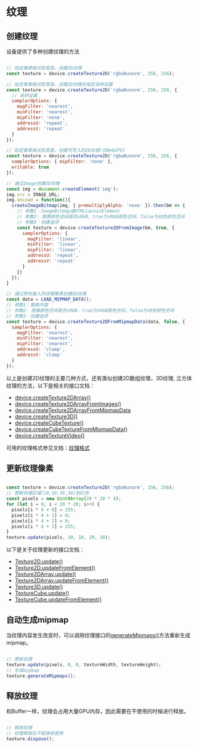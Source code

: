 # 纹理

## 创建纹理

设备提供了多种创建纹理的方法

```javascript

// 给定像素格式和宽高，创建2D纹理
const texture = device.createTexture2D('rgba8unorm', 256, 256);

// 给定像素格式和宽高，创建2D纹理并指定采样设置
const texture = device.createTexture2D('rgba8unorm', 256, 256, {
  // 采样设置
  samplerOptions: {
    magFilter: 'nearest',
    minFilter: 'nearest',
    mipFilter: 'none',
    addressU: 'repeat',
    addressV: 'repeat'
  }
});

// 给定像素格式和宽高，创建可写入的2D纹理(仅WebGPU)
const texture = device.createTexture2D('rgba8unorm', 256, 256, {
  samplerOptions: { mipFilter: 'none' },
  writable: true
});

// 通过Image创建2D纹理
const img = document.createElement('img');
img.src = IMAGE_URL;
img.onLoad = function(){
  createImageBitmap(img, { premultiplyAlpha: 'none' }).then(bm => {
    // 参数1：ImageBitmap或HTMLCanvasElement
    // 参数2: 图像颜色空间是否sRGB，true为sRGB颜色空间，false为线性颜色空间
    // 参数3：创建选项
    const texture = device.createTexture2DFromImage(bm, true, {
      samplerOptions: {
        magFilter: 'linear',
        minFilter: 'linear',
        mipFilter: 'linear',
        addressU: 'repeat',
        addressV: 'repeat'
      }
    })
  });
}

// 通过预先载入的纹理像素创建2D纹理
const data = LOAD_MIPMAP_DATA();
// 参数1：像素内容
// 参数2: 图像颜色空间是否sRGB，true为sRGB颜色空间，false为线性颜色空间
// 参数3：创建选项
const texture = device.createTexture2DFromMipmapData(data, false, {
  samplerOptions: {
    magFilter: 'nearest',
    minFilter: 'nearest',
    mipFilter: 'nearest',
    addressU: 'clamp',
    addressV: 'clamp'
  }
});

```

以上是创建2D纹理的主要几种方式，还有类似创建2D数组纹理，3D纹理, 立方体纹理的方法，以下是相关的接口文档：

- [device.createTexture2DArray()](/doc/markdown/./device.abstractdevice.createtexture2darray)
- [device.createTexture2DArrayFromImages()](/doc/markdown/./device.abstractdevice.createtexture2darrayfromimages)
- [device.createTexture2DArrayFromMipmapData](/doc/markdown/./device.abstractdevice.createtexture2darrayfrommipmapdata)
- [device.createTexture3D()](/doc/markdown/./device.abstractdevice.createtexture3d)
- [device.createCubeTexture()](/doc/markdown/./device.abstractdevice.createcubetexture)
- [device.createCubeTextureFromMipmapData()](/doc/markdown/./device.abstractdevice.createcubetexturefrommipmapdata)
- [device.createTextureVideo()](/doc/markdown/./device.abstractdevice.createtexturevideo)

可用的纹理格式参见文档：[纹理格式](/doc/markdown/./device.textureformat)

## 更新纹理像素

```javascript

const texture = device.createTexture2D('rgba8unorm', 256, 256);
// 更新纹理区域(10,10,30,30)到红色
const pixels = new Uint8Array(20 * 20 * 4);
for (let i = 0; i < 20 * 20; i++) {
  pixels[i * 4 + 0] = 255;
  pixels[i * 4 + 1] = 0;
  pixels[i * 4 + 2] = 0;
  pixels[i * 4 + 3] = 255;
}
texture.update(pixels, 10, 10, 20, 20);

```

以下是关于纹理更新的接口文档：

- [Texture2D.update()](/doc/markdown/./device.texture2d.update)
- [Texture2D.updateFromElement()](/doc/markdown/./device.texture2d.updatefromelement)
- [Texture2DArray.update()](/doc/markdown/./device.texture2darray.update)
- [Texture2DArray.updateFromElement()](/doc/markdown/./device.texture2darray.updatefromelement)
- [Texture3D.update()](/doc/markdown/./device.texture3d.update)
- [TextureCube.update()](/doc/markdown/./device.texturecube.update)
- [TextureCube.updateFromElement()](/doc/markdown/./device.texturecube.updatefromelement)

## 自动生成mipmap

当纹理内容发生改变时，可以调用纹理接口的[generateMipmaps()](/doc/markdown/./device.basetexture.generatemipmaps)方法重新生成mipmap。

```javascript

// 更新纹理
texture.update(pixels, 0, 0, textureWidth, textureHeight);
// 生成mipmap
texture.generateMipmaps();

```

## 释放纹理

和Buffer一样，纹理会占用大量GPU内存，因此需要在不使用的时候进行释放。

```javascript

// 释放纹理
// 纹理释放后不能继续使用
texture.dispose();

```
